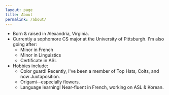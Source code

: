 ```yaml
---
layout: page
title: About
permalink: /about/
---
```


- Born & raised in Alexandria, Virginia.
- Currently a sophomore CS major at the University of Pittsburgh. I'm also going after:
	- Minor in French
	- Minor in Linguistics
	- Certificate in ASL
- Hobbies include:
	- Color guard! Recently, I've been a member of Top Hats, Colts, and now Juxtaposition.
	- Origami--especially flowers.
	- Language learning! Near-fluent in French, working on ASL & Korean.

